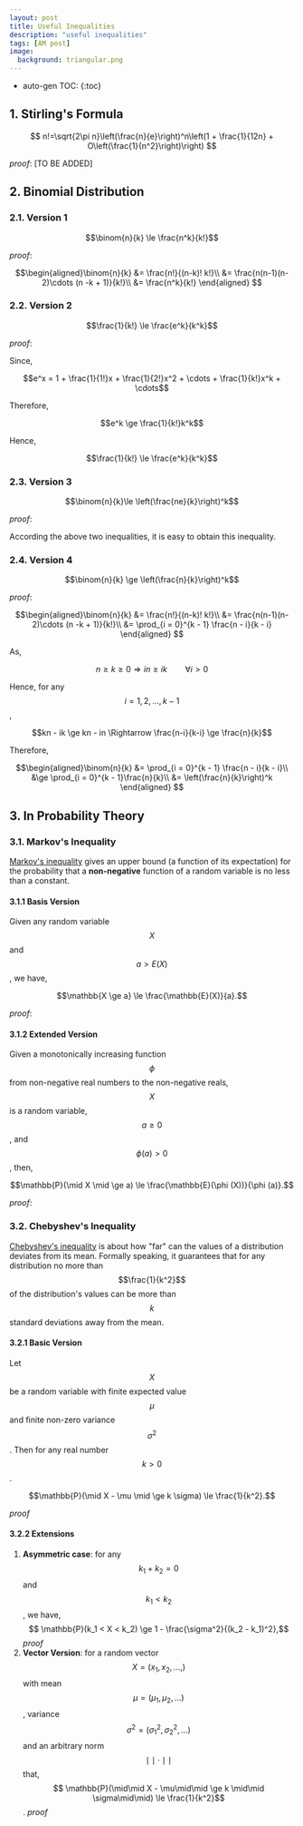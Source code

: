 ```yaml
---
layout: post
title: Useful Inequalities
description: "useful inequalities"
tags: [AM post]
image:
  background: triangular.png
---
```

* auto-gen TOC:
{:toc}

## 1. Stirling's Formula

$$
n!=\sqrt{2\pi n}\left(\frac{n}{e}\right)^n\left(1 + \frac{1}{12n} + O\left(\frac{1}{n^2}\right)\right)
$$

_proof_: [TO BE ADDED]

## 2. Binomial Distribution  

### 2.1. Version 1

$$\binom{n}{k} \le \frac{n^k}{k!}$$

_proof_: 

$$\begin{aligned}\binom{n}{k} &= \frac{n!}{(n-k)! k!}\\
                              &= \frac{n(n-1)(n-2)\cdots (n -k + 1)}{k!}\\
                              &= \frac{n^k}{k!}
  \end{aligned}
$$

### 2.2. Version 2

$$\frac{1}{k!} \le \frac{e^k}{k^k}$$

_proof_:

Since,

$$e^x = 1 + \frac{1}{1!}x + \frac{1}{2!}x^2 + \cdots + \frac{1}{k!}x^k + \cdots$$

Therefore,

$$e^k \ge \frac{1}{k!}k^k$$

Hence,

$$\frac{1}{k!} \le \frac{e^k}{k^k}$$

### 2.3. Version 3

$$\binom{n}{k}\le \left(\frac{ne}{k}\right)^k$$

_proof_:

According the above two inequalities, it is easy to obtain this inequality.


### 2.4. Version 4

$$\binom{n}{k} \ge \left(\frac{n}{k}\right)^k$$

_proof_:

$$\begin{aligned}\binom{n}{k} &= \frac{n!}{(n-k)! k!}\\
                              &= \frac{n(n-1)(n-2)\cdots (n -k + 1)}{k!}\\
                              &= \prod_{i = 0}^{k - 1} \frac{n - i}{k - i}
  \end{aligned}
$$

As, 

$$n \ge k \ge 0 \Rightarrow in \ge ik \qquad \forall i > 0$$

Hence, for any $$i = 1,2,...,k-1$$,

$$kn - ik \ge kn - in \Rightarrow \frac{n-i}{k-i} \ge \frac{n}{k}$$

Therefore,

$$\begin{aligned}\binom{n}{k} &= \prod_{i = 0}^{k - 1} \frac{n - i}{k - i}\\
                              &\ge \prod_{i = 0}^{k - 1}\frac{n}{k}\\
                              &= \left(\frac{n}{k}\right)^k
  \end{aligned}
$$

## 3. In Probability Theory

### 3.1. Markov's Inequality

[Markov's inequality](https://en.wikipedia.org/wiki/Markov%27s_inequality) gives an upper bound (a function of its expectation) for the probability that a **non-negative** function of a random variable is no less than a constant.

#### 3.1.1 Basis Version
Given any random variable $$X$$ and $$a > E(X)$$, we have,

$$\mathbb{X \ge a} \le \frac{\mathbb{E}(X)}{a}.$$

_proof_:

#### 3.1.2 Extended Version
Given a monotonically increasing function $$\phi$$ from non-negative real numbers to the non-negative reals, $$X$$ is a random variable, $$a \ge 0$$, and $$\phi (a) > 0$$, then,

$$\mathbb{P}(\mid X \mid \ge a) \le \frac{\mathbb{E}(\phi (X))}{\phi (a)}.$$

_proof_:

### 3.2. Chebyshev's Inequality
[Chebyshev's inequality](https://en.wikipedia.org/wiki/Chebyshev%27s_inequality) is about how "far" can the values of a distribution deviates from its mean. Formally speaking, it guarantees that for any distribution no more than $$\frac{1}{k^2}$$ of the distribution's values can be more than $$k$$ standard deviations away from the mean.

#### 3.2.1 Basic Version
Let $$X$$ be a random variable with finite expected value $$\mu$$ and finite non-zero variance $$\sigma^2$$. Then for any real number $$k > 0$$.

$$\mathbb{P}(\mid X - \mu \mid \ge k \sigma) \le \frac{1}{k^2}.$$

_proof_



#### 3.2.2 Extensions

1. **Asymmetric case**: for any $$k_1 + k_2 = 0$$ and $$k_1 < k_2$$, we have,
$$ \mathbb{P}(k_1 < X < k_2) \ge 1 - \frac{\sigma^2}{(k_2 - k_1)^2},$$
_proof_
2. **Vector Version**: for a random vector $$X = (x_1,x_2,...,)$$ with mean $$\mu = (\mu_1,\mu_2,...)$$, variance $$\sigma^2=(\sigma_1^2,\sigma_2^2,...)$$ and an arbitrary norm $$\mid\mid\cdot\mid\mid$$ that,
$$ \mathbb{P}(\mid\mid X - \mu\mid\mid \ge k \mid\mid \sigma\mid\mid) \le \frac{1}{k^2}$$.
_proof_
